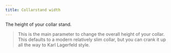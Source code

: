 ```yaml
---
title: Collarstand width
---
```


The height of your collar stand.

> This is the main parameter to change the overall height of your collar. This defaults to a modern relatively slim collar, but you can crank it up all the way to Karl Lagerfeld style.